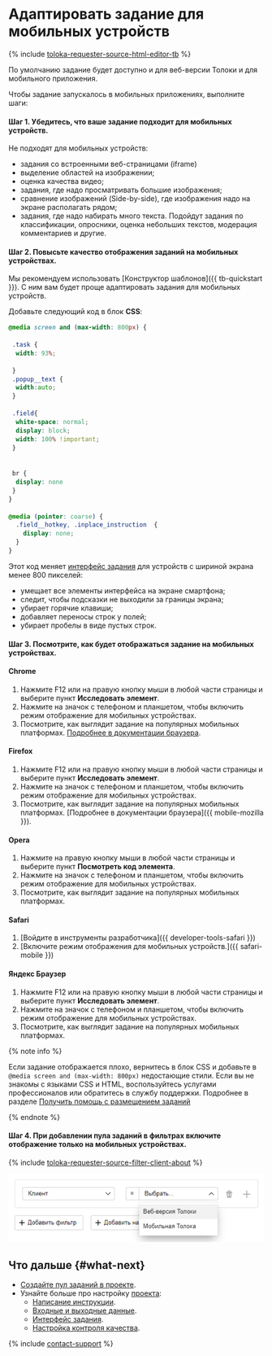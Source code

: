# Адаптировать задание для мобильных устройств

{% include [toloka-requester-source-html-editor-tb](../_includes/toloka-requester-source/id-toloka-requester-source/html-editor-tb.md) %}


По умолчанию задание будет доступно и для веб-версии Толоки и для мобильного приложения.

Чтобы задание запускалось в мобильных приложениях, выполните шаги:

#### Шаг 1. Убедитесь, что ваше задание подходит для мобильных устройств.
Не подходят для мобильных устройств:
- задания со встроенными веб-страницами (iframe)
- выделение областей на изображении;
- оценка качества видео;
- задания, где надо просматривать большие изображения;
- сравнение изображений (Side-by-side), где изображения надо на экране располагать рядом;
- задания, где надо набирать много текста.
Подойдут задания по классификации, опросники, оценка небольших текстов, модерация комментариев и другие.
#### Шаг 2. Повысьте качество отображения заданий на мобильных устройствах.

Мы рекомендуем использовать [Конструктор шаблонов]({{ tb-quickstart }}). С ним вам будет проще адаптировать задания для мобильных устройств.

Добавьте следующий код в блок **CSS**:

```css
@media screen and (max-width: 800px) {

 .task {
  width: 93%;

 }
 .popup__text {
  width:auto;
 }

 .field{
  white-space: normal;
  display: block;
  width: 100% !important;
 }


 br {
  display: none
 }
}

@media (pointer: coarse) {
  .field__hotkey, .inplace_instruction  {
    display: none;
  }
}
```

Этот код меняет [интерфейс задания](../../glossary.md#task-interface-ru) для устройств с шириной экрана менее 800 пикселей:
- умещает все элементы интерфейса на экране смартфона;
- следит, чтобы подсказки не выходили за границы экрана;
- убирает горячие клавиши;
- добавляет переносы строк у полей;
- убирает пробелы в виде пустых строк.

#### Шаг 3. Посмотрите, как будет отображаться задание на мобильных устройствах.

#### Chrome

1. Нажмите F12 или на правую кнопку мыши в любой части страницы и выберите пункт **Исследовать элемент**.
1. Нажмите на значок с телефоном и планшетом, чтобы включить режим отображение для мобильных устройствах.
1. Посмотрите, как выглядит задание на популярных мобильных платформах.
[Подробнее в документации браузера](https://developers.google.com/web/tools/chrome-devtools/device-mode).
#### Firefox

1. Нажмите F12 или на правую кнопку мыши в любой части страницы и выберите пункт **Исследовать элемент**.
1. Нажмите на значок с телефоном и планшетом, чтобы включить режим отображение для мобильных устройствах.
1. Посмотрите, как выглядит задание на популярных мобильных платформах.
[Подробнее в документации браузера]({{ mobile-mozilla }}).

#### Opera

1. Нажмите на правую кнопку мыши в любой части страницы и выберите пункт **Посмотреть код элемента**.
1. Нажмите на значок с телефоном и планшетом, чтобы включить режим отображение для мобильных устройствах.
1. Посмотрите, как выглядит задание на популярных мобильных платформах.

#### Safari

1. [Войдите в инструменты разработчика]({{ developer-tools-safari }})
1. [Включите режим отображения для мобильных устройств.]({{ safari-mobile }})

#### Яндекс Браузер

1. Нажмите F12 или на правую кнопку мыши в любой части страницы и выберите пункт **Исследовать элемент**.
1. Нажмите на значок с телефоном и планшетом, чтобы включить режим отображение для мобильных устройствах.
1. Посмотрите, как выглядит задание на популярных мобильных платформах.

{% note info %}

Если задание отображается плохо, вернитесь в блок CSS и добавьте в `@media screen and (max-width: 800px)` недостающие стили. Если вы не знакомы с языками CSS и HTML, воспользуйтесь услугами профессионалов или обратитесь в службу поддержки. Подробнее в разделе [Получить помощь с размещением заданий](get-help.md)

{% endnote %}


#### Шаг 4. При добавлении пула заданий в фильтрах включите отображение только на мобильных устройствах.

{% include [toloka-requester-source-filter-client-about](../_includes/toloka-requester-source/id-toloka-requester-source/filter-client-about.md) %}


![](../_images/interface-configuration/filters_web+apps.png)


## Что дальше {#what-next}

- [Создайте пул заданий в проекте](pool-main.md).
- Узнайте больше про настройку [проекта](../../glossary.md#project-ru):
    - [Написание инструкции](instruction.md).
    - [Входные и выходные данные](incoming.md).
    - [Интерфейс задания](spec.md).
    - [Настройка контроля качества](project-qa.md).


{% include [contact-support](../_includes/contact-support-help.md) %}
